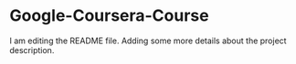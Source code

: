 # Google-Coursera-Course
I am editing the README file. Adding some more details about the project description.
